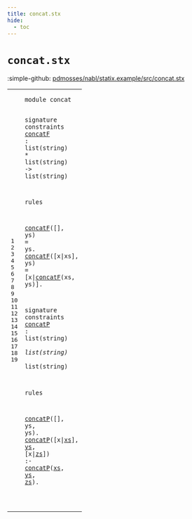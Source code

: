 ```yaml
---
title: concat.stx
hide:
  - toc
---
```


# `concat.stx`

:simple-github: [pdmosses/nabl/statix.example/src/concat.stx]

[pdmosses/nabl/statix.example/src/concat.stx]: https://github.com/pdmosses/nabl/blob/master/statix.example/src/concat.stx "The source file on GitHub"

<div class="stx"><table class="highlighttable"><tbody><tr><td class="linenos"><div class="linenodiv"><pre><span></span>1
2
3
4
5
6
7
8
9
10
11
12
13
14
15
16
17
18
19
</pre></div></td>
<td class="code"><pre><code><span class="keyword">module</span> <span id="concat_7_13" title="Not referenced locally, nor via imports"><span class="token sort_ConstraintId">concat</span></span>

<span class="keyword">signature</span>
  <span class="keyword">constraints</span>
    <a href="#concatF_109_116" id="concatF_43_50" title="Referenced at line 9, 10, 10"><span class="token sort_ConstraintId">concatF</span></a> <span class="operator">:</span> <span class="keyword">list</span><span class="operator">(</span><span class="cons_StringSort">string</span><span class="operator">)</span> <span class="operator">*</span> <span class="keyword">list</span><span class="operator">(</span><span class="cons_StringSort">string</span><span class="operator">)</span> <span class="operator">-&gt;</span> <span class="keyword">list</span><span class="operator">(</span><span class="cons_StringSort">string</span><span class="operator">)</span>

<span class="keyword">rules</span>
  
  <a href="#concatF_43_50" id="concatF_109_116" title="Defined at line 5"><span class="token sort_ConstraintId">concatF</span></a><span class="operator">([],</span> <span class="cons_Var">ys</span><span class="operator">)</span> <span class="operator">=</span> <span class="cons_Var"><span id="ys_127_129" title="Not referenced locally, nor via imports"><span class="token sort_ConstraintId">ys</span></span></span><span class="operator">.</span>
  <a href="#concatF_43_50" id="concatF_133_140" title="Defined at line 5"><span class="token sort_ConstraintId">concatF</span></a><span class="operator">([</span><span class="cons_Var"><span id="x_142_143" title="Not referenced locally, nor via imports"><span class="token sort_ConstraintId">x</span></span></span><span class="operator">|</span><span class="cons_Var"><span id="xs_144_146" title="Not referenced locally, nor via imports"><span class="token sort_ConstraintId">xs</span></span></span><span class="operator">],</span> <span class="cons_Var">ys</span><span class="operator">)</span> <span class="operator">=</span> <span class="operator">[</span><span class="cons_Var">x</span><span class="operator">|</span><a href="#concatF_43_50" id="concatF_158_165" title="Defined at line 5"><span class="token sort_ConstraintId">concatF</span></a><span class="operator">(</span><span class="cons_Var">xs</span><span class="operator">,</span> <span class="cons_Var"><span id="ys_170_172" title="Not referenced locally, nor via imports"><span class="token sort_ConstraintId">ys</span></span></span><span class="operator">)].</span>

<span class="keyword">signature</span>
  <span class="keyword">constraints</span>
    <a href="#concatP_270_277" id="concatP_205_212" title="Referenced at line 18, 19, 19"><span class="token sort_ConstraintId">concatP</span></a> <span class="operator">:</span> <span class="keyword">list</span><span class="operator">(</span><span class="cons_StringSort">string</span><span class="operator">)</span> <span class="operator">*</span> <span class="keyword">list</span><span class="operator">(</span><span class="cons_StringSort">string</span><span class="operator">)</span> <span class="operator">*</span> <span class="keyword">list</span><span class="operator">(</span><span class="cons_StringSort">string</span><span class="operator">)</span>

<span class="keyword">rules</span>
  
  <a href="#concatP_205_212" id="concatP_270_277" title="Defined at line 14"><span class="token sort_ConstraintId">concatP</span></a><span class="operator">([],</span> <span class="cons_Var">ys</span><span class="operator">,</span> <span class="cons_Var"><span id="ys_286_288" title="Not referenced locally, nor via imports"><span class="token sort_ConstraintId">ys</span></span></span><span class="operator">).</span>
  <a href="#concatP_205_212" id="concatP_293_300" title="Defined at line 14"><span class="token sort_ConstraintId">concatP</span></a><span class="operator">([</span><span class="cons_Var">x</span><span class="operator">|</span><span class="cons_Var"><a href="#xs_332_334" id="xs_304_306" title="Referenced at line 19"><span class="token sort_ConstraintId">xs</span></a></span><span class="operator">],</span> <span class="cons_Var"><a href="#ys_336_338" id="ys_309_311" title="Referenced at line 19"><span class="token sort_ConstraintId">ys</span></a></span><span class="operator">,</span> <span class="operator">[</span><span class="cons_Var"><span id="x_314_315" title="Not referenced locally, nor via imports"><span class="token sort_ConstraintId">x</span></span></span><span class="operator">|</span><span class="cons_Var"><a href="#zs_340_342" id="zs_316_318" title="Referenced at line 19"><span class="token sort_ConstraintId">zs</span></a></span><span class="operator">])</span> <span class="operator">:-</span> <a href="#concatP_205_212" id="concatP_324_331" title="Defined at line 14"><span class="token sort_ConstraintId">concatP</span></a><span class="operator">(</span><span class="cons_Var"><a href="#xs_304_306" id="xs_332_334" title="Defined at line 19"><span class="token sort_ConstraintId">xs</span></a></span><span class="operator">,</span> <span class="cons_Var"><a href="#ys_309_311" id="ys_336_338" title="Defined at line 19"><span class="token sort_ConstraintId">ys</span></a></span><span class="operator">,</span> <span class="cons_Var"><a href="#zs_316_318" id="zs_340_342" title="Defined at line 19"><span class="token sort_ConstraintId">zs</span></a></span><span class="operator">).</span>

</code></pre></td></tr></tbody></table></div>